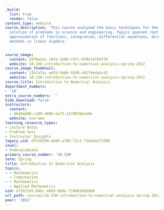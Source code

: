 ```yaml
---
_build:
  list: true
  render: false
content_type: website
course_description: 'This course analyzed the basic techniques for the efficient numerical
  solution of problems in science and engineering. Topics spanned root finding, interpolation,
  approximation of functions, integration, differential equations, direct and iterative
  methods in linear algebra.

  '
course_image:
  content: 5df8aa2c-10fe-1b90-737c-9f0e747b0f70
  website: 18-330-introduction-to-numerical-analysis-spring-2012
course_image_thumbnail:
  content: 11b7a7ac-edf8-5666-5930-a81fdeda4c42
  website: 18-330-introduction-to-numerical-analysis-spring-2012
course_title: Introduction to Numerical Analysis
department_numbers:
- '18'
extra_course_numbers: ''
hide_download: false
instructors:
  content:
  - 6bd4ab98-c100-d68b-ba75-4178039e2e9e
  website: ocw-www
learning_resource_types:
- Lecture Notes
- Problem Sets
- Instructor Insights
legacy_uid: df520294-ab96-a785-71c1-f3ddeee71998
level:
- Undergraduate
primary_course_number: '18.330'
term: Spring
title: Introduction to Numerical Analysis
topics:
- - Mathematics
  - Computation
- - Mathematics
  - Applied Mathematics
uid: ef397345-04bc-40d9-868e-7780639d696d
url_path: courses/18-330-introduction-to-numerical-analysis-spring-2012
year: '2012'
---
```

